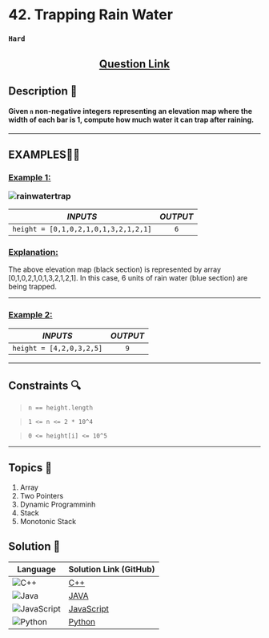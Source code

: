 # 42. Trapping Rain Water

### `Hard`


<h2 align="center">
<a href="https://leetcode.com/problems/trapping-rain-water/description/"><strong>Question Link</strong></a>
</h2>


## Description 📑

#### Given `n` non-negative integers representing an elevation map where the width of each bar is 1, compute how much water it can trap after raining.

---

## **EXAMPLES**💫✨ </br>

<h3>

<ins>**Example 1**:</ins> </br>

![rainwatertrap](https://github.com/user-attachments/assets/24d70824-2e1b-42ee-94c4-15ecc8ff9398)



| _INPUTS_ | _OUTPUT_ |
| :-----------: | :-----------: |
| `height = [0,1,0,2,1,0,1,3,2,1,2,1]` | `6` |

</h3>

<h3>
<ins>Explanation:</ins>
</h3>

The above elevation map (black section) is represented by array [0,1,0,2,1,0,1,3,2,1,2,1]. In this case, 6 units of rain water (blue section) are being trapped.

____
<h3>

<ins>**Example 2**:</ins> </br>

| _INPUTS_ | _OUTPUT_ |
| :-----------: | :-----------: |
| `height = [4,2,0,3,2,5]` | `9` |

</h3>


___

## Constraints 🔍

> `n == height.length`</br>

> `1 <= n <= 2 * 10^4` <br>

> `0 <= height[i] <= 10^5`

___

## Topics 📝

1. Array
2. Two Pointers
3. Dynamic Programminh
4. Stack
5. Monotonic Stack


## Solution 📃

|  Language   |  Solution Link (GitHub) |
| ------------- | ------------- |
|  ![C++](https://img.shields.io/badge/c++-%2300599C.svg?style=plastic&logo=c%2B%2B&logoColor=white)  | [C++]()  |
|  ![Java](https://img.shields.io/badge/java-%23ED8B00.svg?style=flat&logo=openjdk&logoColor=white)  | [JAVA]() |
|  ![JavaScript](https://img.shields.io/badge/javascript-%23323330.svg?style=flat&logo=javascript&logoColor=%23F7DF1E)  | [JavaScript]() |
|![Python](https://img.shields.io/badge/python-3670A0?style=plastic&logo=python&logoColor=ffdd54)| [Python]() |
